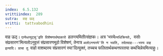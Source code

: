 ```yaml
---
index:  6.5.132
vrittiindex:  289
sutra:  वाह ऊठ्
vritti:  tattvabodhini 
---
```


वाह ऊठ्। `एत्येधत्यूट्सु'इति विशेषणार्थष्ठकारो `हलन्त्यमितीत्संज्ञकः। अत्र 'भस्ये`त्यधिक्रियते, `वसोः संप्रसारण'मित्यतोऽनुवृत्तं संप्रसारणमूठो विशेषणं, तेनात्र `अलोऽन्त्यस्ये'ति न भवति, तदेतदाह---भस्य वाह इत्यादि। प्राचा तु `वाहो वाशब्दस्य संप्रसारणं स्या'दित्युक्तं, तच्चच फलितार्थकथनपरतया कथंचिन्नेयमित्याहुः।

